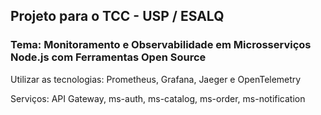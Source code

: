 ## Projeto para o TCC - USP / ESALQ

### Tema: Monitoramento e Observabilidade em Microsserviços Node.js com Ferramentas Open Source

Utilizar as tecnologias: Prometheus, Grafana, Jaeger e OpenTelemetry

Serviços: API Gateway, ms-auth, ms-catalog, ms-order, ms-notification
